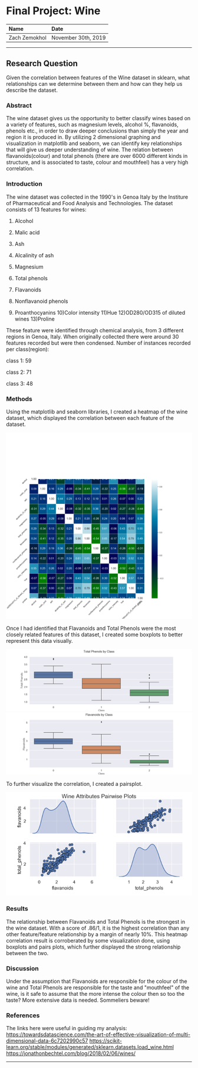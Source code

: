 # Final Project: Wine

| Name | Date |
|:-------|:---------------|
|Zach Zemokhol|November 30th, 2019|

-----

## Research Question

Given the correlation between features of the Wine dataset in sklearn, what relationships can we determine between them and how can they help us describe the dataset. 

### Abstract

The wine dataset gives us the opportunity to better classify wines based on a variety of features, such as magnesium levels, alcohol %, flavanoids, phenols etc., in order to draw deeper conclusions than simply the year and region it is produced in. 
By utilizing 2 dimensional graphing and visualization in matplotlib and seaborn, we can identify key relationships that will give us deeper understanding of wine. 
The relation between flavanoids(colour) and total phenols (there are over 6000 different kinds in structure, and is associated to taste, colour and mouthfeel) has a very high correlation.


### Introduction

The wine dataset was collected in the 1990's in Genoa Italy by the Institure of Pharmaceutical and Food Analysis and Technologies. 
The dataset consists of 13 features for wines:

1) Alcohol

2) Malic acid
3) Ash
4) Alcalinity of ash  
5) Magnesium
6) Total phenols
7) Flavanoids
8) Nonflavanoid phenols
9) Proanthocyanins
10)Color intensity
11)Hue
12)OD280/OD315 of diluted wines
13)Proline         


These feature were identified through chemical analysis, from 3 different regions in Genoa, Italy. 
When originally collected there were around 30 features recorded but were then condensed. 
Number of instances recorded per class(region):

class 1: 59

class 2: 71

class 3: 48

### Methods

Using the matplotlib and seaborn libraries, I created a heatmap of the wine dataset, which displayed the correlation between each feature of the dataset. 

![Heatmap](/fplots/seaborn_heatmap/wine_heatmap.png)

Once I had identified that Flavanoids and Total Phenols were the most closely related features of this dataset, I created some boxplots to better represent this data visually.

![Total Phenols](/fplots/seaborn_heatmap/wine-TotalPhenols.png)
![Flavanoids](/fplots/seaborn_heatmap/wine-boxplot-flavanoids.png)

To further visualize the correlation, I created a pairsplot.

![Pairsplot](/fplots/seaborn_heatmap/pairs.png)

### Results

The relationship between Flavanoids and Total Phenols is the strongest in the wine dataset. With a score of .86/1, it is the highest correlation than any other feature/feature relationship by a margin of nearly 10%.
This heatmap correlation result is corroberated by some visualization done, using boxplots and pairs plots, which further displayed the strong relationship between the two. 

### Discussion

Under the assumption that Flavanoids are responsible for the colour of the wine and Total Phenols are responsible for the taste and "mouthfeel" of the wine, is it safe to assume that the more intense the colour then so too the taste? More extensive data is needed. Sommeliers beware!

### References
The links here were useful in guiding my analysis:
https://towardsdatascience.com/the-art-of-effective-visualization-of-multi-dimensional-data-6c7202990c57
https://scikit-learn.org/stable/modules/generated/sklearn.datasets.load_wine.html
https://jonathonbechtel.com/blog/2018/02/06/wines/

-------
